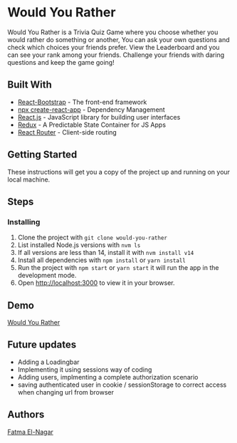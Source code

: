 # Would You Rather
Would You Rather is a Trivia Quiz Game where you choose whether you would rather do something or another, You can ask your own questions and check which choices your friends prefer.
View the Leaderboard and you can see your rank among your friends. Challenge your friends with daring questions and keep the game going!

## Built With
- [React-Bootstrap](https://react-bootstrap.github.io/) - The front-end framework
- [npx create-react-app](https://www.npmjs.com/package/npx)  - Dependency Management
- [React.js](https://reactjs.org/) - JavaScript library for building user interfaces
- [Redux](https://redux.js.org/) - A Predictable State Container for JS Apps
- [React Router](https://reactrouter.com/) - Client-side routing

## Getting Started
These instructions will get you a copy of the project up and running on your local machine.

## Steps

### Installing
1. Clone the project with
    `git clone would-you-rather`
2. List installed Node.js versions with
    `nvm ls`
3. If all versions are less than 14, install it with
    `nvm install v14`
4. Install all dependencies with
    `npm install` or `yarn install`
5. Run the project with
    `npm start` or `yarn start`
    it will run the app in the development mode.
6. Open [http://localhost:3000](http://localhost:3000) to view it in your browser.

## Demo
[Would You Rather](https://simpsons-would-you-rather.netlify.app/)

## Future updates
- Adding a Loadingbar
- Implementing it using sessions way of coding
- Adding users, implmenting a complete authorization scenario
- saving authenticated user in cookie / sessionStorage to correct access when changing url from browser

## Authors
[Fatma El-Nagar](https://github.com/FatmaGamal/)

